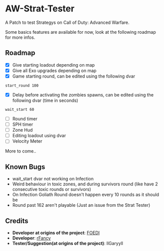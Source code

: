 # AW-Strat-Tester

A Patch to test Strategys on Call of Duty: Advanced Warfare.

Some basics features are available for now, look at the following roadmap for more infos.

## Roadmap

- [x] Give starting loadout depending on map
- [x] Give all Exo upgrades depending on map
- [x] Game starting round, can be edited using the following dvar
```
start_round 100
```
- [x] Delay before activating the zombies spawns, can be edited using the following dvar (time in seconds)
```
wait_start 60
```
- [ ] Round timer
- [ ] SPH timer
- [ ] Zone Hud
- [ ] Editing loadout using dvar
- [ ] Velocity Meter

More to come..

## Known Bugs

- wait_start dvar not working on Infection
- Weird behaviour in toxic zones, and during survivors round (like have 2 consecutive toxic rounds or survivors)
- On Infection Goliath Round doesn't happen every 10 rounds as it should be
- Round past 162 aren't playable (Just an issue from the Strat Tester)

## Credits

- **Developer at origins of the project**: [FOEDI](https://github.com/FOEDI)
- **Developer**: [rFancy](https://github.com/IITreborII)
- **Tester/Suggestion(at origins of the project)**: llGaryyll
